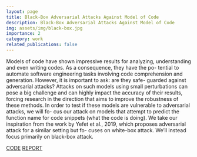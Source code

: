 ```yaml
---
layout: page
title: Black-Box Adversarial Attacks Against Model of Code
description: Black-Box Adversarial Attacks Against Model of Code
img: assets/img/black-box.jpg
importance: 2
category: work
related_publications: false
---
```


Models of code have shown impressive results for analyzing, understanding and even writing codes. As a consequence, they have the po- tential to automate software engineering tasks involving code comprehension and generation. However, it is important to ask: are they safe- guarded against adversarial attacks? Attacks on such models using small perturbations can pose a big challenge and can highly impact the accuracy of their results, forcing research in the direction that aims to improve the robustness of these methods. In order to test if these models are vulnerable to adversarial attacks, we will fo- cus our attack on models that attempt to predict the function name for code snippets (what the code is doing). We take our inspiration from the work by Yefet et al., 2019, which proposes adversarial attack for a similar setting but fo- cuses on white-box attack. We’ll instead focus primarily on black-box attack.

[CODE](https://github.com/lamhagoel/adversarial-examples)
[REPORT](https://github.com/lamhagoel/adversarial-examples/blob/master/AdvAttackModelsOfCode.pdf)